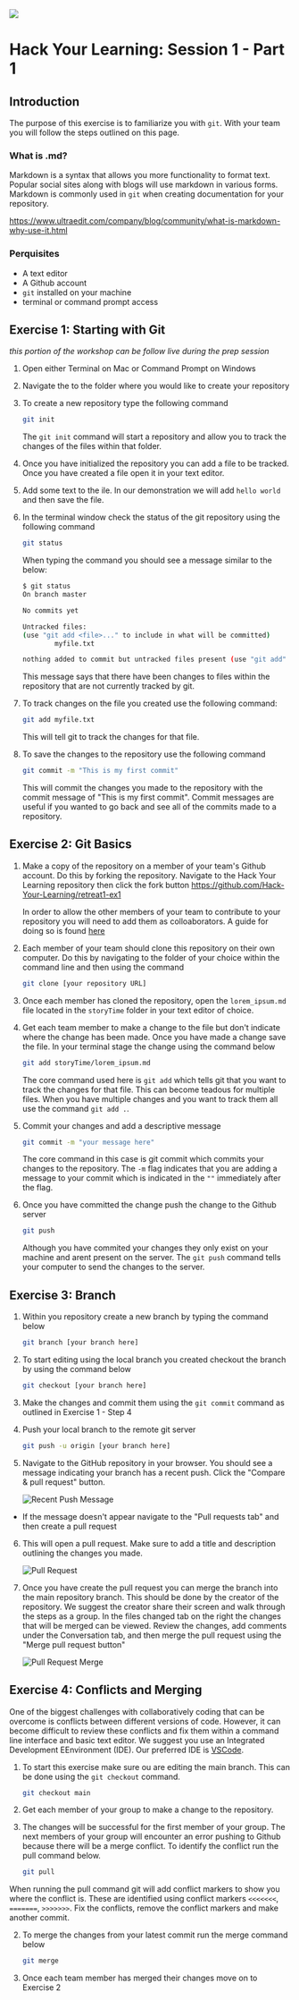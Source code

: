 <div>
<img src="http://drive.google.com/uc?export=view&id=1MADw5CwZYysojTdKwgfJEJpAHdO1Jxoq">
<h1 style="font-family: -apple-system, BlinkMacSystemFont, 'Space Mono', sans-serif;">Hack Your Learning: Session 1 - Part 1
</h1>
</div>

## Introduction

The purpose of this exercise is to familiarize you with `git`. With your team you will follow the steps outlined on this page.

### What is .md?

Markdown is a syntax that allows you more functionality to format text. Popular social sites along with blogs will use markdown in various forms. Markdown is commonly used in `git` when creating documentation for your repository.

<https://www.ultraedit.com/company/blog/community/what-is-markdown-why-use-it.html>

### Perquisites

- A text editor
- A Github account
- `git` installed on your machine
- terminal or command prompt access

## Exercise 1: Starting with Git
*this portion of the workshop can be follow live during the prep session*
1. Open either Terminal on Mac or Command Prompt on Windows
2. Navigate the to the folder where you would like to create your repository
3. To create a new repository type the following command
    ```bash
    git init
    ```
    The `git init` command will start a repository and allow you to track the changes of the files within that folder.

4. Once you have initialized the repository you can add a file to be tracked. Once you have created a file open it in your text editor.
5. Add some text to the ile. In our demonstration we will add `hello world` and then save the file.
6. In the terminal window check the status of the git repository using the following command
   
    ```bash
    git status
    ```

    When typing the command you should see a message similar to the below:
    ```bash
    $ git status
    On branch master

    No commits yet

    Untracked files:
    (use "git add <file>..." to include in what will be committed)
            myfile.txt

    nothing added to commit but untracked files present (use "git add" to track)
    ```

    This message says that there have been changes to files within the repository that are not currently tracked by git.

7. To track changes on the file you created use the following command:

    ```bash
    git add myfile.txt
    ```

    This will tell git to track the changes for that file.

8. To save the changes to the repository use the following command

    ```bash
    git commit -m "This is my first commit"
    ```

    This will commit the changes you made to the repository with the commit message of "This is my first commit". Commit messages are useful if you wanted to go back and see all of the commits made to a repository.


## Exercise 2: Git Basics

1. Make a copy of the repository on a member of your team's Github account. Do this by forking the repository. Navigate to the Hack Your Learning repository then click the fork button <https://github.com/Hack-Your-Learning/retreat1-ex1>

    In order to allow the other members of your team to contribute to your repository you will need to add them as colloaborators. A guide for doing so is found [here](https://docs.github.com/en/github/setting-up-and-managing-your-github-user-account/inviting-collaborators-to-a-personal-repository)

2. Each member of your team should clone this repository on their own computer. Do this by navigating to the folder of your choice within the command line and then using the command

    ```bash
    git clone [your repository URL]
    ```

3. Once each member has cloned the repository, open the `lorem_ipsum.md` file located in the `storyTime` folder in your text editor of choice.

4. Get each team member to make a change to the file but don't indicate where the change has been made. Once you have made a change save the file. In your terminal stage the change using the command below

    ```bash
    git add storyTime/lorem_ipsum.md
    ```

    The core command used here is `git add` which tells git that you want to track the changes for that file. This can become teadous for multiple files. When you have multiple changes and you want to track them all use the command `git add .`.

5. Commit your changes and add a descriptive message

    ```bash
    git commit -m "your message here"
    ```

    The core command in this case is git commit which commits your changes to the repository. The `-m` flag indicates that you are adding a message to your commit which is indicated in the `""` immediately after the flag.

5. Once you have committed the change push the change to the Github server

    ```bash
    git push
    ```

    Although you have commited your changes they only exist on your machine and arent present on the server. The `git push` command tells your computer to send the changes to the server.

## Exercise 3: Branch

1. Within you repository create a new branch by typing the command below

    ```bash
    git branch [your branch here]
    ```

2. To start editing using the local branch you created checkout the branch by using the command below

    ```bash
    git checkout [your branch here]
    ```

3. Make the changes and commit them using the `git commit` command as outlined in Exercise 1 - Step 4
   
4. Push your local branch to the remote git server
    ```bash
    git push -u origin [your branch here]
    ```

5. Navigate to the GitHub repository in your browser. You should see a message indicating your branch has a recent push. Click the "Compare & pull request" button.

    ![Recent Push Message](/assets/recentPush.JPG)

- If the message doesn't appear navigate to the "Pull requests tab" and then create a pull request

6. This will open a pull request. Make sure to add a title and description outlining the changes you made.

    ![Pull Request](/assets/pullRequest.JPG)

7. Once you have create the pull request you can merge the branch into the main repository branch. This should be done by the creator of the repository. We suggest the creator share their screen and walk through the steps as a group. In the files changed tab on the right the changes that will be merged can be viewed. Review the changes, add comments under the Conversation tab, and then merge the pull request using the "Merge pull request button"

    ![Pull Request Merge](/assets/pullRequestMerge.JPG)


## Exercise 4: Conflicts and Merging

One of the biggest challenges with collaboratively coding that can be overcome is conflicts between different versions of code. However, it can become difficult to review these conflicts and fix them within a command line interface and basic text editor. We suggest you use an Integrated Development EEnvironment (IDE). Our preferred IDE is [VSCode](https://code.visualstudio.com/).

1. To start this exercise make sure ou are editing the main branch. This can be done using the `git checkout` command.
   
    ``` bash
    git checkout main
    ```

3. Get each member of your group to make a change to the repository.

2. The changes will be successful for the first member of your group. The next members of your group will encounter an error pushing to Github because there will be a merge conflict. To identify the conflict run the pull command below.

    ```bash
    git pull
    ```

When running the pull command git will add conflict markers to show you where the conflict is. These are identified using conflict markers `<<<<<<<`, `=======`, `>>>>>>>`. Fix the conflicts, remove the conflict markers and make another commit.

2. To merge the changes from your latest commit run the merge command below

    ```bash
    git merge
    ```

3. Once each team member has merged their changes move on to Exercise 2